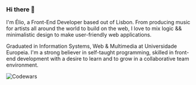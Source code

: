 ### Hi there 👋

I'm Élio, a Front-End Developer based out of Lisbon. From producing music for artists all around the world to build <Things/> on the web, I love to mix logic && minimalistic design to make user-friendly web applications.

Graduated in Information Systems, Web & Multimedia at Universidade Europeia. I'm a strong believer in self-taught programming, skilled in front-end development with a desire to learn and to grow in a collaborative team environment.

![Codewars](https://github.r2v.ch/codewars?user=eliovieira)




<!--
**eliovieira/eliovieira** is a ✨ _special_ ✨ repository because its `README.md` (this file) appears on your GitHub profile.

Here are some ideas to get you started:

- 🔭 I’m currently working on ...
- 🌱 I’m currently learning ...
- 👯 I’m looking to collaborate on ...
- 🤔 I’m looking for help with ...
- 💬 Ask me about ...
- 📫 How to reach me: ...
- 😄 Pronouns: ...
- ⚡ Fun fact: ...
-->
